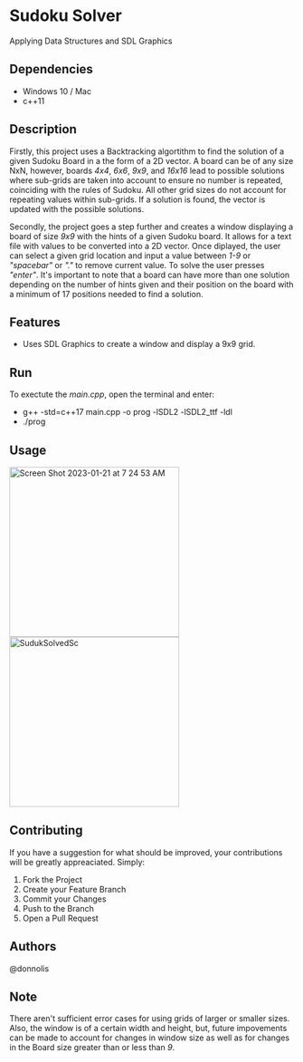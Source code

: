 # Sudoku Solver
Applying Data Structures and SDL Graphics

## Dependencies
- Windows 10 / Mac
- c++11

## Description 

Firstly, this project uses a Backtracking algortithm to find the solution of a given Sudoku Board in a the form of a 2D vector. 
A board can be of any size NxN, however, boards _4x4_, _6x6_, _9x9_, and _16x16_ lead to possible solutions where sub-grids are taken 
into account to ensure no number is repeated, coinciding with the rules of Sudoku. All other grid sizes do not account for 
repeating values within sub-grids. If a solution is found, the vector is updated with the possible solutions. 

Secondly, the project goes a step further and creates a window displaying a board of size _9x9_ with the hints of a given Sudoku board. 
It allows for a text file with values to be converted into a 2D vector. Once diplayed, the user can select a given grid location 
and input a value between _1-9_ or _"spacebar"_ or _"."_ to remove current value. To solve the user presses _"enter"_. It's important to note 
that a board can have more than one solution depending on the number of hints given and their position on the board with a 
minimum of 17 positions needed to find a solution.

## Features

- Uses SDL Graphics to create a window and display a 9x9 grid.

## Run 

To exectute the _main.cpp_, open the terminal and enter: 

- g++ -std=c++17 main.cpp -o prog -lSDL2 -lSDL2_ttf -ldl
- ./prog


## Usage


<img width="300" alt="Screen Shot 2023-01-21 at 7 24 53 AM" src="https://user-images.githubusercontent.com/31904474/213866683-88c50e86-8313-42d5-8c67-e394e533902f.png" align = "left">
<img width="300" alt="SudukSolvedSc" src="https://user-images.githubusercontent.com/31904474/213866651-be66bf47-4b53-4f19-b7eb-46a12f9d82bb.png">


## Contributing

If you have a suggestion for what should be improved, your contributions will be greatly appreaciated. Simply: 
1. Fork the Project
2. Create your Feature Branch 
3. Commit your Changes
4. Push to the Branch 
5. Open a Pull Request


## Authors 
@donnolis


## Note
There aren't sufficient error cases for using grids of larger or smaller sizes. Also, the window is of a certain width and height, 
but, future impovements can be made to account for changes in window size as well as for changes in the Board size greater than or less than _9_. 

